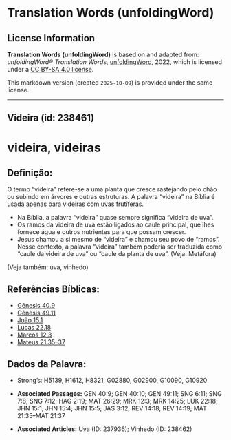 # Translation Words (unfoldingWord)

## License Information

**Translation Words (unfoldingWord)** is based on and adapted from: _unfoldingWord® Translation Words_, [unfoldingWord](https://unfoldingword.org/utw), 2022, which is licensed under a [CC BY-SA 4.0 license](https://creativecommons.org/licenses/by-sa/4.0/legalcode.en).

This markdown version (created `2025-10-09`) is provided under the same license.



--------------------------------

## Videira (id: 238461)

videira, videiras
=================

Definição:
----------

O termo “videira” refere\-se a uma planta que cresce rastejando pelo chão ou subindo em árvores e outras estruturas. A palavra “videira” na Bíblia é usada apenas para videiras com uvas frutíferas. 

* Na Bíblia, a palavra “videira” quase sempre significa “videira de uva”.
* Os ramos da videira de uva estão ligados ao caule principal, que lhes fornece água e outros nutrientes para que possam crescer.
* Jesus chamou a si mesmo de “videira” e chamou seu povo de “ramos”. Nesse contexto, a palavra “videira” também poderia ser traduzida como “caule da videira de uva” ou “caule da planta de uva”. (Veja: Metáfora)

(Veja também: uva, vinhedo)

Referências Bíblicas:
---------------------

* [Gênesis 40\.9](https://ref.ly/Gen40:9)
* [Gênesis 49\.11](https://ref.ly/Gen49:11)
* [João 15\.1](https://ref.ly/John15:1)
* [Lucas 22\.18](https://ref.ly/Luke22:18)
* [Marcos 12\.3](https://ref.ly/Mark12:3)
* [Mateus 21\.35–37](https://ref.ly/Matt21:35-Matt21:37)

Dados da Palavra:
-----------------

* Strong’s: H5139, H1612, H8321, G02880, G02900, G10090, G10920

* **Associated Passages:** GEN 40:9; GEN 40:10; GEN 49:11; SNG 6:11; SNG 7:8; SNG 7:12; HAG 2:19; MAT 26:29; MRK 12:3; MRK 14:25; LUK 22:18; JHN 15:1; JHN 15:4; JHN 15:5; JAS 3:12; REV 14:18; REV 14:19; MAT 21:35–MAT 21:37
* **Associated Articles:** Uva (ID: 237936); Vinhedo (ID: 238462)

